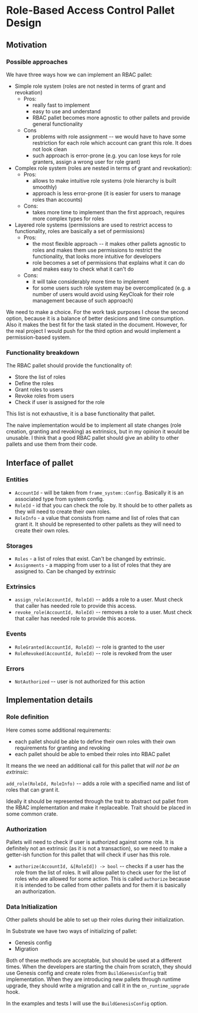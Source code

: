 # Role-Based Access Control Pallet Design

## Motivation

### Possible approaches

We have three ways how we can implement an RBAC pallet:

* Simple role system (roles are not nested in terms of grant and revokation)
    * Pros:
        * really fast to implement
        * easy to use and understand
        * RBAC pallet becomes more agnostic to other pallets and provide general functionality
    * Cons
        * problems with role assignment -- we would have to have some restriction for each role which account can grant this role. It does not look clean
        * such approach is error-prone (e.g. you can lose keys for role granters, assign a wrong user for role grant)
* Complex role system (roles are nested in terms of grant and revokation):
    * Pros:
        * allows to make intuitive role systems (role hierarchy is built smoothly)
        * approach is less error-prone (it is easier for users to manage roles than accounts)
    * Cons:
        * takes more time to implement than the first approach, requires more complex types for roles
* Layered role systems (permissions are used to restrict access to functionality, roles are basically a set of permissions)
    * Pros:
        * the most flexible approach -- it makes other pallets agnostic to roles and makes them use permissions to restrict the functionality, that looks more intuitive for developers
        * role becomes a set of permissions that explains what it can do and makes easy to check what it can't do
    * Cons:
        * it will take considerably more time to implement
        * for some users such role system may be overcomplicated (e.g. a number of users would avoid using KeyCloak for their role management because of such approach)

We need to make a choice. For the work task purposes I chose the second option, because it is a balance of better desicions and time consumption. Also it makes the best fit for the task stated in the document. However, for the real project I would push for the third option and would implement a permission-based system.

### Functionality breakdown

The RBAC pallet should provide the functionality of:

* Store the list of roles
* Define the roles
* Grant roles to users
* Revoke roles from users
* Check if user is assigned for the role

This list is not exhaustive, it is a base functionality that pallet.

The naive implementation would be to implement all state changes (role creation, granting and revoking) as extrinsics, but in my opinion it would be unusable. I think that a good RBAC pallet should give an ability to other pallets and use them from their code.

## Interface of pallet

### Entities

* `AccountId` - will be taken from `frame_system::Config`. Basically it is an associated type from system config.
* `RoleId` - id that you can check the role by. It should be to other pallets as they will need to create their own roles.
* `RoleInfo` - a value that consists from name and list of roles that can grant it. It should be represented to other pallets as they will need to create their own roles. 

### Storages

* `Roles` - a list of roles that exist. Can't be changed by extrinsic.
* `Assignments` - a mapping from user to a list of roles that they are assigned to. Can be changed by extrinsic

### Extrinsics

* `assign_role(AccountId, RoleId)` -- adds a role to a user. Must check that caller has needed role to provide this access.
* `revoke_role(AccountId, RoleId)` -- removes a role to a user. Must check that caller has needed role to provide this access.

### Events

* `RoleGranted(AccountId, RoleId)` -- role is granted to the user
* `RoleRevoked(AccountId, RoleId)` -- role is revoked from the user

### Errors

* `NotAuthorized` -- user is not authorized for this action

## Implementation details

### Role definition

Here comes some additional requirements:

* each pallet should be able to define their own roles with their own requirements for granting and revoking
* each pallet should be able to embed their roles into RBAC pallet

It means the we need an additional call for this pallet that *will not be an extrinsic*:

`add_role(RoleId, RoleInfo)` -- adds a role with a specified name and list of roles that can grant it.

Ideally it should be represented through the trait to abstract out pallet from the RBAC implementation and make it replaceable. Trait should be placed in some common crate. 

### Authorization

Pallets will need to check if user is authorized against some role. It is definitely not an extrinsic (as it is not a transaction), so we need to make a getter-ish function for this pallet that will check if user has this role.

* `authorize(AccountId, &[RoleId]) -> bool` -- checks if a user has the role from the list of roles. It will allow pallet to check user for the list of roles who are allowed for some action. This is called `authorize` because it is intended to be called from other pallets and for them it is basically an authorization.


### Data Initialization

Other pallets should be able to set up their roles during their initialization.

In Substrate we have two ways of initializing of pallet:

* Genesis config
* Migration

Both of these methods are acceptable, but should be used at a different times. When the developers are starting the chain from scratch, they should use Genesis config and create roles from `BuildGenesisConfig` trait implementation.
When they are introducing new pallets through runtime upgrade, they should write a migration and call it in the `on_runtime_upgrade` hook.

In the examples and tests I will use the `BuildGenesisConfig` option.